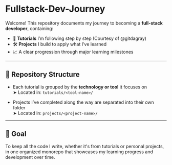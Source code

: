 # Fullstack-Dev-Journey

Welcome! This repository documents my journey to becoming a **full-stack developer**, containing:

- 🧠 **Tutorials** I’m following step by step (Courtesy of @gitdagray)
- 🛠️ **Projects** I build to apply what I’ve learned
- 📈 A clear progression through major learning milestones

---

## 📂 Repository Structure

- Each tutorial is grouped by the **technology or tool** it focuses on  
  ➤ Located in: `tutorials/<tool-name>/`

- Projects I’ve completed along the way are separated into their own folder  
  ➤ Located in: `projects/<project-name>/`

---

## 📝 Goal

To keep all the code I write, whether it's from tutorials or personal projects, in one organized monorepo that showcases my learning progress and development over time.
